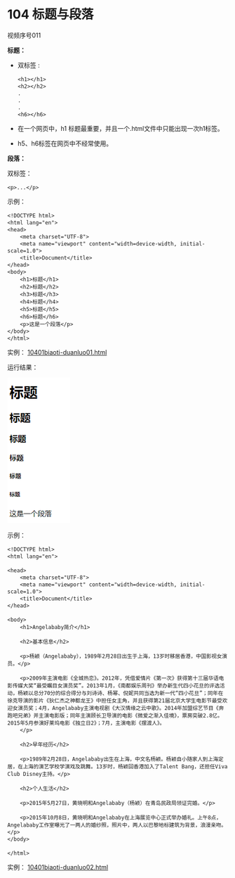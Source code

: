 # 104 标题与段落

视频序号011

**标题：**

* 双标签 : 

  ```
  <h1></h1>
  <h2></h2>
  .
  .
  .
  <h6></h6>
  ```

*  在一个网页中，h1 标题最重要，并且一个.html文件中只能出现一次h1标签。

* h5、h6标签在网页中不经常使用。

**段落：**

双标签：

```
<p>...</p>
```



示例：

```
<!DOCTYPE html>
<html lang="en">
<head>
    <meta charset="UTF-8">
    <meta name="viewport" content="width=device-width, initial-scale=1.0">
    <title>Document</title>
</head>
<body>
    <h1>标题</h1>
    <h2>标题</h2>
    <h3>标题</h3>
    <h4>标题</h4>
    <h5>标题</h5>
    <h6>标题</h6>
    <p>这是一个段落</p>
</body>
</html>
```

实例：  [10401biaoti-duanluo01.html](10401biaoti-duanluo01.html) 

运行结果：

![1040101](img/1040101.png)



示例：

```
<!DOCTYPE html>
<html lang="en">

<head>
    <meta charset="UTF-8">
    <meta name="viewport" content="width=device-width, initial-scale=1.0">
    <title>Document</title>
</head>

<body>
    <h1>Angelababy简介</h1>

    <h2>基本信息</h2>

    <p>杨颖（Angelababy），1989年2月28日出生于上海，13岁时移居香港，中国影视女演员。</p>

    <p>2009年主演电影《全城热恋》。2012年，凭借爱情片《第一次》获得第十三届华语电影传媒大奖“最受瞩目女演员奖”。2013年1月，《南都娱乐周刊》举办新生代四小花旦的评选活动，杨颖以总分70分的综合得分与刘诗诗、杨幂、倪妮共同当选为新一代“四小花旦”；同年在徐克导演的影片《狄仁杰之神都龙王》中担任女主角，并且获得第21届北京大学生电影节最受欢迎女演员奖；4月，Angelababy主演电视剧《大汉情缘之云中歌》。2014年加盟综艺节目《奔跑吧兄弟》并主演电影版；同年主演顾长卫导演的电影《微爱之渐入佳境》，票房突破2.8亿。2015年5月参演好莱坞电影《独立日2》；7月，主演电影《摆渡人》。
    </p>

    <h2>早年经历</h2>

    <p>1989年2月28日，Angelababy出生在上海，中文名杨颖。杨颖自小随家人到上海定居，在上海的演艺学校学演戏及跳舞。13岁时，杨颖回香港加入了Talent Bang，还担任Viva Club Disney主持。</p>

    <h2>个人生活</h2>

    <p>2015年5月27日，黄晓明和Angelababy（杨颖）在青岛民政局领证完婚。</p>

    <p>2015年10月8日，黄晓明和Angelababy在上海展览中心正式举办婚礼。上午8点，Angelababy工作室曝光了一两人的婚纱照，照片中，两人以巴黎地标建筑为背景，浪漫亲吻。</p>
</body>

</html>
```

实例： [10401biaoti-duanluo02.html](10401biaoti-duanluo02.html) 